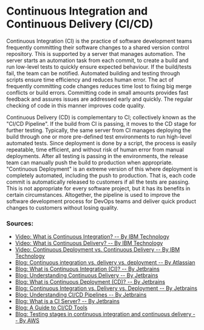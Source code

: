 # Continuous Integration and Continuous Delivery (CI/CD)

Continuous Integration (CI) is the practice of software development teams frequently committing their software changes to a shared version control repository. This is supported by a server that manages automation. The server starts an automation task from each commit, to create a build and run low-level tests to quickly ensure expected behaviour. If the build/tests fail, the team can be notified. Automated building and testing through scripts ensure time efficiency and reduces human error. The act of frequently committing code changes reduces time lost to fixing big merge conflicts or build errors. Committing code in small amounts provides fast feedback and assures issues are addressed early and quickly. The regular checking of code in this manner improves code quality.

Continuous Delivery (CD) is complementary to CI; collectively known as the "CI/CD Pipeline". If the build from CI is passing, it moves to the CD stage for further testing. Typically, the same server from CI manages deploying the build through one or more pre-defined test environments to run high-level automated tests. Since deployment is done by a script, the process is easily repeatable, time efficient, and without risk of human error from manual deployments. After all testing is passing in the environments, the release team can manually push the build to production when appropriate. "Continuous Deployment" is an extreme version of this where deployment is completely automated, including the push to production. That is, each code commit is automatically released to customers if all the tests are passing.  This is not appropriate for every software project, but it has its benefits in certain circumstances. Altogether, the pipeline is used to improve the software development process for DevOps teams and deliver quick product changes to customers without losing quality.

### Sources:

* [Video: What is Continuous Integration? -- By IBM Technology](https://www.youtube.com/watch?v=1er2cjUq1UI)
* [Video: What is Continuous Delivery? -- By IBM Technology](https://www.youtube.com/watch?v=2TTU5BB-k9U)
* [Video: Continuous Deployment vs. Continuous Delivery -- By IBM Technology](https://www.youtube.com/watch?v=LNLKZ4Rvk8w)
* [Blog: Continuous integration vs. delivery vs. deployment -- By Atlassian](https://www.atlassian.com/continuous-delivery/principles/continuous-integration-vs-delivery-vs-deployment)
* [Blog: What is Continuous Integration (CI)? -- By Jetbrains](https://www.jetbrains.com/teamcity/ci-cd-guide/continuous-integration/)
* [Blog: Understanding Continuous Delivery -- By Jetbrains](https://www.jetbrains.com/teamcity/ci-cd-guide/continuous-delivery/)
* [Blog: What is Continuous Deployment (CD)? -- By Jetbrains](https://www.jetbrains.com/teamcity/ci-cd-guide/continuous-deployment/)
* [Blog: Continuous Integration vs. Delivery vs. Deployment -- By Jetbrains](https://www.jetbrains.com/teamcity/ci-cd-guide/continuous-integration-vs-delivery-vs-deployment/)
* [Blog: Understanding CI/CD Pipelines -- By Jetbrains](https://www.jetbrains.com/teamcity/ci-cd-guide/ci-cd-pipeline/)
* [Blog: What is a CI Server? -- By Jetbrains](https://www.jetbrains.com/teamcity/ci-cd-guide/ci-cd-tools/servers/)
* [Blog: A Guide to CI/CD Tools](https://www.jetbrains.com/teamcity/ci-cd-guide/ci-cd-tools/)
* [Blog: Testing stages in continuous integration and continuous delivery -- By AWS](https://docs.aws.amazon.com/whitepapers/latest/practicing-continuous-integration-continuous-delivery/testing-stages-in-continuous-integration-and-continuous-delivery.html)
